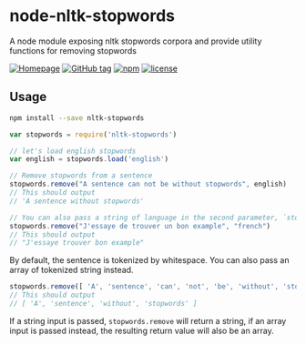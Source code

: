 # node-nltk-stopwords
A node module exposing nltk stopwords corpora and provide utility functions for removing stopwords

[![Homepage](https://img.shields.io/badge/Home-Page-green.svg)](http://xiamx.github.io/node-nltk-stopwords)
[![GitHub tag](https://img.shields.io/github/tag/xiamx/node-nltk-stopwords.svg?maxAge=2592000)](https://github.com/xiamx/node-nltk-stopwords)
[![npm](https://img.shields.io/npm/v/nltk-stopwords.svg?maxAge=2592000)](https://www.npmjs.com/package/nltk-stopwords)
[![license](https://img.shields.io/npm/l/nltk-stopwords.svg?maxAge=2592000)](https://github.com/xiamx/node-nltk-stopwords/blob/master/LICENSE)

## Usage
```bash
npm install --save nltk-stopwords
```

```javascript
var stopwords = require('nltk-stopwords')

// let's load english stopwords
var english = stopwords.load('english')

// Remove stopwords from a sentence
stopwords.remove("A sentence can not be without stopwords", english)
// This should output
// 'A sentence without stopwords'

// You can also pass a string of language in the second parameter, `stopwords.remove` will handle stopword loading.
stopwords.remove("J'essaye de trouver un bon example", "french")
// This should output
// "J'essaye trouver bon example"
```


By default, the sentence is tokenized by whitespace. You can also pass an array of tokenized string instead.

```javascript
stopwords.remove([ 'A', 'sentence', 'can', 'not', 'be', 'without', 'stopwords' ], english)
// This should output 
// [ 'A', 'sentence', 'without', 'stopwords' ]

```

If a string input is passed, `stopwords.remove` will return a string, if an array input is passed instead, the resulting return value will also be an array.